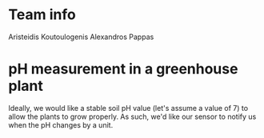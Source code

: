 # Team info

Aristeidis Koutoulogenis
Alexandros Pappas

# pH measurement in a greenhouse plant

Ideally, we would like a stable soil pH value (let's assume a value of 7) to allow the plants to grow properly.
As such, we'd like our sensor to notify us when the pH changes by a unit.

